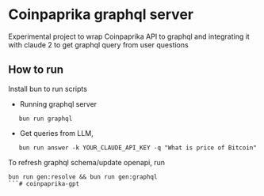 # Coinpaprika graphql server

Experimental project to wrap Coinpaprika API to graphql and integrating it with claude 2 to get 
graphql query from user questions

## How to run
Install bun to run scripts 

- Running graphql server
```
   bun run graphql 
```

- Get queries from LLM, 
```
   bun run answer -k YOUR_CLAUDE_API_KEY -q "What is price of Bitcoin"
```

To refresh graphql schema/update openapi, run 

```
bun run gen:resolve && bun run gen:graphql
```# coinpaprika-gpt

